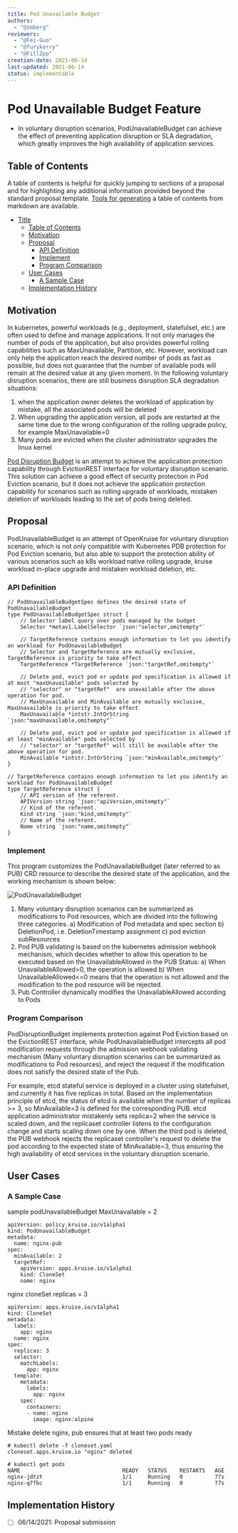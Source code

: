 ```yaml
---
title: Pod Unavailable Budget
authors:
  - "@zmberg"
reviewers:
  - "@Fei-Guo"
  - "@furykerry"
  - "@FillZpp"
creation-date: 2021-06-14
last-updated: 2021-06-14
status: implementable
---
```


# Pod Unavailable Budget Feature

- In voluntary disruption scenarios, PodUnavailableBudget can achieve the effect of preventing application disruption or SLA degradation, which greatly improves the high availability of application services.

## Table of Contents

A table of contents is helpful for quickly jumping to sections of a proposal and for highlighting
any additional information provided beyond the standard proposal template.
[Tools for generating](https://github.com/ekalinin/github-markdown-toc) a table of contents from markdown are available.

- [Title](#title)
  - [Table of Contents](#table-of-contents)
  - [Motivation](#motivation)
  - [Proposal](#proposal)
    - [API Definition](#api-definition)
    - [Implement](#implement)
    - [Program Comparison](#program-comparison)
  - [User Cases](#user-cases)
    - [A Sample Case](#a-sample-case)
  - [Implementation History](#implementation-history)

## Motivation

In kubernetes, powerful workloads (e.g., deployment, statefulset, etc.) are often used to define and manage applications. It not only manages the number of pods of the application, but also provides powerful rolling capabilities such as MaxUnavailable, Partition, etc. However, workload can only help the application reach the desired number of pods as fast as possible, but does not guarantee that the number of available pods will remain at the desired value at any given moment. In the following voluntary disruption scenarios, there are still business disruption SLA degradation situations:
1. when the application owner deletes the workload of application by mistake, all the associated pods will be deleted
2. When upgrading the application version, all pods are restarted at the same time due to the wrong configuration of the rolling upgrade policy, for example MaxUnavailable=0
3. Many pods are evicted when the cluster administrator upgrades the linux kernel

[Pod Disruption Budget](https://kubernetes.io/docs/concepts/workloads/pods/disruptions/) is an attempt to achieve the application protection capability through EvictionREST interface for voluntary disruption scenario. This solution can achieve a good effect of security protection in Pod Eviction scenario, but it does not achieve the application protection capability for scenarios such as rolling upgrade of workloads, mistaken deletion of workloads leading to the set of pods being deleted.

## Proposal
PodUnavailableBudget is an attempt of OpenKruise for voluntary disruption scenario, which is not only compatible with Kubernetes PDB protection for Pod Eviction scenario, but also able to support the protection ability of various scenarios such as k8s workload native rolling upgrade, kruise workload in-place upgrade and mistaken workload deletion, etc.
### API Definition
```
// PodUnavailableBudgetSpec defines the desired state of PodUnavailableBudget
type PodUnavailableBudgetSpec struct {
	// Selector label query over pods managed by the budget
	Selector *metav1.LabelSelector `json:"selector,omitempty"`

	// TargetReference contains enough information to let you identify an workload for PodUnavailableBudget
	// Selector and TargetReference are mutually exclusive, TargetReference is priority to take effect
	TargetReference *TargetReference `json:"targetRef,omitempty"`

	// Delete pod, evict pod or update pod specification is allowed if at most "maxUnavailable" pods selected by
	// "selector" or "targetRef"  are unavailable after the above operation for pod.
	// MaxUnavailable and MinAvailable are mutually exclusive, MaxUnavailable is priority to take effect
	MaxUnavailable *intstr.IntOrString `json:"maxUnavailable,omitempty"`

	// Delete pod, evict pod or update pod specification is allowed if at least "minAvailable" pods selected by
	// "selector" or "targetRef" will still be available after the above operation for pod.
	MinAvailable *intstr.IntOrString `json:"minAvailable,omitempty"`
}

// TargetReference contains enough information to let you identify an workload for PodUnavailableBudget
type TargetReference struct {
	// API version of the referent.
	APIVersion string `json:"apiVersion,omitempty"`
	// Kind of the referent.
	Kind string `json:"kind,omitempty"`
	// Name of the referent.
	Name string `json:"name,omitempty"`
}
```

### Implement
This program customizes the PodUnavailableBudget (later referred to as PUB) CRD resource to describe the desired state of the application, and the working mechanism is shown below:

![PodUnavailableBudget](../img/podUnavailableBudget.png)

1. Many voluntary disruption scenarios can be summarized as modifications to Pod resources, which are divided into the following three categories.
    a) Modification of Pod metadata and spec section
    b) DeletionPod, i.e. DeletionTimestamp assignment
    c) pod eviction subResources
2. Pod PUB validating is based on the kubernetes admission webhook mechanism, which decides whether to allow this operation to be executed based on the UnavailableAllowed in the PUB Status:
    a) When UnavailableAllowed>0, the operation is allowed
    b) When UnavailableAllowed<=0 means that the operation is not allowed and the modification to the pod resource will be rejected.
3. Pub Controller dynamically modifies the UnavailableAllowed according to Pods

### Program Comparison
PodDisruptionBudget implements protection against Pod Eviction based on the EvictionREST interface, while PodUnavailableBudget intercepts all pod modification requests through the admission webhook validating mechanism (Many voluntary disruption scenarios can be summarized as modifications to Pod resources), and reject the request if the modification does not satisfy the desired state of the Pub.

For example, etcd stateful service is deployed in a cluster using statefulset, and currently it has five replicas in total. Based on the implementation principle of etcd, the status of etcd is available when the number of replicas >= 3, so MinAvailable=3 is defined for the corresponding PUB. etcd application administrator mistakenly sets replica=2 when the service is scaled down, and the replicaset controller listens to the configuration change and starts scaling down one by one. When the third pod is deleted, the PUB webhook rejects the replicaset controller's request to delete the pod according to the expected state of MinAvailable=3, thus ensuring the high availability of etcd services in the voluntary disruption scenario.
## User Cases
### A Sample Case
sample podUnavailableBudget MaxUnavailable = 2
```
apiVersion: policy.kruise.io/v1alpha1
kind: PodUnavailableBudget
metadata:
  name: nginx-pub
spec:
  minAvailable: 2
  targetRef:
    apiVersion: apps.kruise.io/v1alpha1
    kind: CloneSet
    name: nginx
```

nginx cloneSet replicas = 3
```
apiVersion: apps.kruise.io/v1alpha1
kind: CloneSet
metadata:
  labels:
    app: nginx
  name: nginx
spec:
  replicas: 3
  selector:
    matchLabels:
      app: nginx
  template:
    metadata:
      labels:
        app: nginx
    spec:
      containers:
      - name: nginx
        image: nginx:alpine
```

Mistake delete nginx, pub ensures that at least two pods ready
```
# kubectl delete -f cloneset.yaml
cloneset.apps.kruise.io "nginx" deleted

# kubectl get pods
NAME                                READY   STATUS    RESTARTS   AGE
nginx-jdtzt                         1/1     Running   0          77s
nginx-q7fbc                         1/1     Running   0          77s
```

## Implementation History

- [ ] 06/14/2021: Proposal submission
